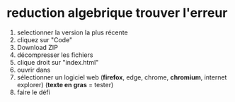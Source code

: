 # reduction algebrique trouver l'erreur

1. selectionner la version la plus récente
2. cliquez sur "Code"
3. Download ZIP
4. décompresser les fichiers
5. clique droit sur "index.html"
6. ouvrir dans
7. sélectionner un logiciel web (<b>firefox</b>, edge, chrome, <b>chromium</b>, internet explorer) (<b>texte en gras</b> = tester)
8. faire le défi
